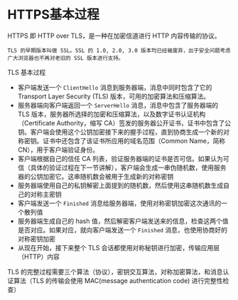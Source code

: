 # HTTPS基本过程

HTTPS 即 HTTP over TLS，是一种在加密信道进行 HTTP 内容传输的协议。

~~~
TLS 的早期版本叫做 SSL。SSL 的 1.0, 2.0, 3.0 版本均已经被废弃，出于安全问题考虑广大浏览器也不再对老旧的 SSL 版本进行支持。
~~~

TLS 基本过程

- 客户端发送一个 `ClientHello` 消息到服务器端，消息中同时包含了它的 Transport Layer Security (TLS) 版本，可用的加密算法和压缩算法。
- 服务器端向客户端返回一个 `ServerHello` 消息，消息中包含了服务器端的 TLS 版本，服务器所选择的加密和压缩算法，以及数字证书认证机构（Certificate Authority，缩写 CA）签发的服务器公开证书，证书中包含了公钥。客户端会使用这个公钥加密接下来的握手过程，直到协商生成一个新的对称密钥。证书中还包含了该证书所应用的域名范围（Common Name，简称 CN），用于客户端验证身份。
- 客户端根据自己的信任 CA 列表，验证服务器端的证书是否可信。如果认为可信（具体的验证过程在下一节讲解），客户端会生成一串伪随机数，使用服务器的公钥加密它。这串随机数会被用于生成新的对称密钥
- 服务器端使用自己的私钥解密上面提到的随机数，然后使用这串随机数生成自己的对称主密钥
- 客户端发送一个 `Finished` 消息给服务器端，使用对称密钥加密这次通讯的一个散列值
- 服务器端生成自己的 hash 值，然后解密客户端发送来的信息，检查这两个值是否对应。如果对应，就向客户端发送一个 `Finished` 消息，也使用协商好的对称密钥加密
- 从现在开始，接下来整个 TLS 会话都使用对称秘钥进行加密，传输应用层（HTTP）内容

TLS 的完整过程需要三个算法（协议），密钥交互算法，对称加密算法，和消息认证算法（TLS 的传输会使用 MAC(message authentication code) 进行完整性检查）

